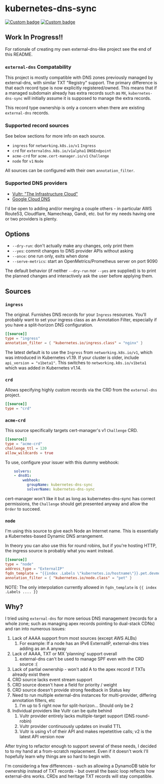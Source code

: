 # kubernetes-dns-sync

[![Custom badge](https://img.shields.io/endpoint?url=https%3A%2F%2Fdeno-visualizer.danopia.net%2Fshields%2Fdep-count%2Fgh%2Fcloudydeno%2Fkubernetes-dns-sync%2Fcontroller%2Fmod.ts)][deno-vis]
[![Custom badge](https://img.shields.io/endpoint?url=https%3A%2F%2Fdeno-visualizer.danopia.net%2Fshields%2Fupdates%2Fgh%2Fcloudydeno%2Fkubernetes-dns-sync%2Fcontroller%2Fmod.ts)][deno-vis]

[deno-vis]: https://deno-visualizer.danopia.net/dependencies-of/https/raw.githubusercontent.com/cloudydeno/kubernetes-dns-sync/main/controller/mod.ts?rankdir=LR

## Work In Progress!!

For rationale of creating my own external-dns-like project see the end of this README.

### `external-dns` Compatability

This project is mostly compatible with DNS zones previously managed by external-dns,
with similar TXT "Registry" support.
The primary difference is that each record type is now explicitly registered/owned.
This means that if a managed subdomain already has extra records such as `MX`,
`kubernetes-dns-sync` will initially assume it is supposed to manage the extra records.

This record type ownership is only a concern when there are existing `external-dns` records.

### Supported record sources

See below sections for more info on each source.

* `ingress` for `networking.k8s.io/v1` `Ingress`
* `crd` for `externaldns.k8s.io/v1alpha1` `DNSEndpoint`
* `acme-crd` for `acme.cert-manager.io/v1` `Challenge`
* `node` for `v1` `Node`

All sources can be configured with their own `annotation_filter`.

### Supported DNS providers

* [Vultr: "The Infrastructure Cloud"](https://www.vultr.com/)
* [Google Cloud DNS](https://cloud.google.com/dns)

I'd be open to adding and/or merging a couple others - in particular
AWS Route53,
Cloudflare,
Namecheap,
Gandi,
etc. but for my needs having one or two providers is plenty.

## Options

* `--dry-run`: don't actually make any changes, only print them
* `--yes`: commit changes to DNS provider APIs without asking
* `--once`: one run only, exits when done
* `--serve-metrics`: start an OpenMetrics/Prometheus server on port 9090

The default behavior
(if neither `--dry-run` nor `--yes` are supplied)
is to print the planned changes and
interactively ask the user before applying them.

## Sources

### `ingress`

The original. Furnishes DNS records for your `Ingress` resources.
You'll probably want to set your ingress class as an Annotation Filter,
especially if you have a split-horizon DNS configuration.

```toml
[[source]]
type = "ingress"
annotation_filter = { "kubernetes.io/ingress.class" = "nginx" }
```

The latest default is to use the `Ingress` from `networking.k8s.io/v1`,
which was introduced in Kubernetes v1.19.
If your cluster is older, include `api_version = "v1beta1"`.
This switches to `networking.k8s.io/v1beta1` which was added in Kubernetes v1.14.

### `crd`

Allows specifying highly custom records via the CRD from the `external-dns` project.

```toml
[[source]]
type = "crd"
```

### `acme-crd`

This source specifically targets cert-manager's v1 `Challenge` CRD.

```toml
[[source]]
type = "acme-crd"
challenge_ttl = 120
allow_wildcards = true
```

To use, configure your issuer with this dummy webhook:

```yaml
    solvers:
    - dns01:
        webhook:
          groupName: kubernetes-dns-sync
          solverName: kubernetes-dns-sync
```

cert-manager won't like it but as long as kubernetes-dns-sync has correct permissions,
the `Challenge` should get presented anyway and allow the `Order` to succeed.

### `node`

I'm using this source to give each Node an Internet name.
This is essentially a Kubernetes-based Dynamic DNS arrangement.

In theory you can also use this for round robins,
but if you're hosting HTTP, the ingress source is probably what you want instead.

```toml
[[source]]
type = "node"
address_type = "ExternalIP"
fqdn_template = "{{index .Labels \"kubernetes.io/hostname\"}}.pet.devmode.cloud"
annotation_filter = { "kubernetes.io/node.class" = "pet" }
```

NOTE: The only interpolation currently allowed in `fqdn_template` is `{{ index .Labels .... }}`

## Why?

I tried using `external-dns` for more serious DNS management (records for a whole zone; such as managing apex records pointing to dual-stack CDNs) and ran into numerous issues:

1. Lack of AAAA support from most sources (except AWS ALBs)
    1. For example: If a node has an IPv6 ExternalIP, external-dns tries adding as an A anyway
1. Lack of AAAA, TXT or MX 'planning' support overall
    1. external-dns can't be used to manage SPF even with the CRD source :(
1. Lack of partial ownership - won't add A to the apex record if TXTs already exist there
1. CRD source lacks event stream support
1. CRD source doesn't have a field for priority / weight
1. CRD source doesn't provide strong feedback in Status key
1. Need to run multiple external-dns instances for multi-provider, differing annotation filters, etc
    1. I'm up to 5 right now for split-horizon... Should only be 2
1. Individual providers like Vultr can be quite behind
    1. Vultr provider entirely lacks multiple-target support (DNS round-robin)
    1. Vultr provider continuously updates on invalid TTL
    1. Vultr is using v1 of their API and makes repetetitive calls; v2 is the latest API version now

After trying to refactor enough to support several of these needs, I decided to to my hand at a from-scratch replacement. Even if it doesn't work I'll hopefully learn why things are so hard to begin with.

I'm considering a few differences - such as allowing a DynamoDB table for ownership instead of TXT records - but overall the basic loop reflects how external-dns works. CRDs and heritage TXT records will stay compatible.

